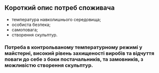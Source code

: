 
## Короткий опис потреб споживача
+ температура навколишнього середовища;
+ особиста безпека;
+ самоповага;
+ створення скульптур.

### Потреба в контрольваному температурному режимі у майстерні, високий рівень захищеності виробів та відчуття поваги до себе з боки постачальників, та замовників, з можливістю створення скульптур.
